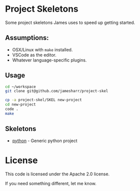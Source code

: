# Project Skeletons
Some project skeletons James uses to speed up getting started.

## Assumptions:
* OSX/Linux with `make` installed.
* VSCode as the editor.
* Whatever language-specific plugins.

## Usage
```sh
cd ~/workspace
git clone git@github.com/jamesharr/project-skel

cp -a project-skel/SKEL new-project
cd new-project
code .
make
```

## Skeletons
* [python](python) - Generic python project

# License
This code is licensed under the Apache 2.0 license.

If you need something different, let me know.